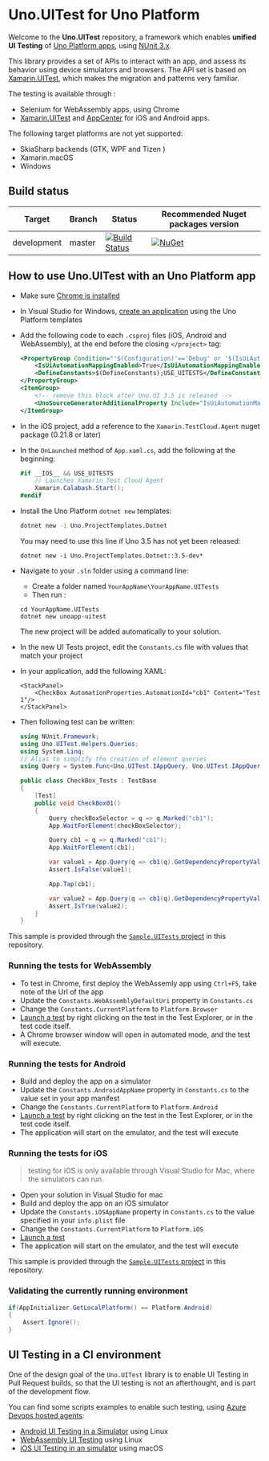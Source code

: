 # Uno.UITest for Uno Platform

Welcome to the **Uno.UITest** repository, a framework which enables **unified UI Testing** of [Uno Platform apps](https://github.com/unoplatform/uno), using [NUnit 3.x](https://github.com/nunit/nunit).

This library provides a set of APIs to interact with an app, and assess its behavior using device simulators and browsers. The API set is based on [Xamarin.UITest](https://docs.microsoft.com/en-us/appcenter/test-cloud/uitest/), which makes the migration and patterns very familiar.

The testing is available through :
- Selenium for WebAssembly apps, using Chrome
- [Xamarin.UITest](https://docs.microsoft.com/en-us/appcenter/test-cloud/uitest/) and [AppCenter](https://appcenter.ms/apps) for iOS and Android apps.

The following target platforms are not yet supported:
- SkiaSharp backends (GTK, WPF and Tizen )
- Xamarin.macOS
- Windows


## Build status

| Target | Branch | Status | Recommended Nuget packages version |
| ------ | ------ | ------ | ------ |
| development | master |[![Build Status](https://dev.azure.com/uno-platform/Uno%20Platform/_apis/build/status/Uno%20Platform/Uno.UITest?branchName=master)](https://dev.azure.com/uno-platform/Uno%20Platform/_build/latest?definitionId=58&branchName=master) | [![NuGet](https://img.shields.io/nuget/v/Uno.UITest.svg)](https://www.nuget.org/packages/Uno.UITest/) |

## How to use Uno.UITest with an Uno Platform app

- Make sure [Chrome is installed](https://www.google.com/chrome)
- In Visual Studio for Windows, [create an application](https://platform.uno/docs/articles/getting-started-tutorial-1.html) using the Uno Platform templates
- Add the following code to each `.csproj` files (iOS, Android and WebAssembly), at the end before the closing `</project>` tag:
	```xml
	<PropertyGroup Condition="'$(Configuration)'=='Debug' or '$(IsUiAutomationMappingEnabled)'=='True'">
		<IsUiAutomationMappingEnabled>True</IsUiAutomationMappingEnabled>
		<DefineConstants>$(DefineConstants);USE_UITESTS</DefineConstants>
	</PropertyGroup>
	<ItemGroup>
		<!-- remove this block after Uno.UI 3.5 is released -->
		<UnoSourceGeneratorAdditionalProperty Include="IsUiAutomationMappingEnabled" />
	</ItemGroup>
	```
- In the iOS project, add a reference to the `Xamarin.TestCloud.Agent` nuget package (0.21.8 or later)
- In the `OnLaunched` method of `App.xaml.cs`, add the following at the beginning:
	```csharp
	#if __IOS__ && USE_UITESTS
		// Launches Xamarin Test Cloud Agent
		Xamarin.Calabash.Start();
	#endif
	```
- Install the Uno Platform `dotnet new` templates:

	```sh
	dotnet new -i Uno.ProjectTemplates.Dotnet
	```

	You may need to use this line if Uno 3.5 has not yet been released:
	```
	dotnet new -i Uno.ProjectTemplates.Dotnet::3.5-dev*
	```
- Navigate to your `.sln` folder using a command line:
    - Create a folder named `YourAppName\YourAppName.UITests`
    - Then run :
	```
    cd YourAppName.UITests
	dotnet new unoapp-uitest
	```
    The new project will be added automatically to your solution.
- In the new UI Tests project, edit the `Constants.cs` file with values that match your project 
- In your application, add the following XAML:

	```XAML
	<StackPanel>
		<CheckBox AutomationProperties.AutomationId="cb1" Content="Test 1"/>
	</StackPanel>
	```

- Then following test can be written:

	```csharp
	using NUnit.Framework;
	using Uno.UITest.Helpers.Queries;
	using System.Linq;
	// Alias to simplify the creation of element queries
	using Query = System.Func<Uno.UITest.IAppQuery, Uno.UITest.IAppQuery>;

	public class CheckBox_Tests : TestBase
	{
		[Test]
		public void CheckBox01()
		{
			Query checkBoxSelector = q => q.Marked("cb1");
			App.WaitForElement(checkBoxSelector);

			Query cb1 = q => q.Marked("cb1");
			App.WaitForElement(cb1);

			var value1 = App.Query(q => cb1(q).GetDependencyPropertyValue("IsChecked").Value<bool>()).First();
			Assert.IsFalse(value1);

			App.Tap(cb1);

			var value2 = App.Query(q => cb1(q).GetDependencyPropertyValue("IsChecked").Value<bool>()).First();
			Assert.IsTrue(value2);
		}
	}
	```

This sample is provided through the [`Sample.UITests` project](https://github.com/unoplatform/Uno.UITest/tree/master/src/Sample/Sample.UITests) in this repository.

### Running the tests for WebAssembly
- To test in Chrome, first deploy the WebAssemly app using `Ctrl+F5`, take note of the Url of the app
- Update the `Constants.WebAssemblyDefaultUri` property in `Constants.cs`
- Change the `Constants.CurrentPlatform` to `Platform.Browser`
- [Launch a test](https://docs.microsoft.com/en-us/visualstudio/test/getting-started-with-unit-testing?view=vs-2019) by right clicking on the test in the Test Explorer, or in the test code itself.
- A Chrome browser window will open in automated mode, and the test will execute.


### Running the tests for Android
- Build and deploy the app on a simulator
- Update the `Constants.AndroidAppName` property in `Constants.cs` to the value set in your app manifest
- Change the `Constants.CurrentPlatform` to `Platform.Android`
- [Launch a test](https://docs.microsoft.com/en-us/visualstudio/test/getting-started-with-unit-testing?view=vs-2019) by right clicking on the test in the Test Explorer, or in the test code itself.
- The application will start on the emulator, and the test will execute

### Running the tests for iOS
> testing for iOS is only available through Visual Studio for Mac, where the simulators can run.

- Open your solution in Visual Studio for mac
- Build and deploy the app on an iOS simulator
- Update the `Constants.iOSAppName` property in `Constants.cs` to the value specified in your `info.plist` file
- Change the `Constants.CurrentPlatform` to `Platform.iOS`
- [Launch a test](https://docs.microsoft.com/en-us/visualstudio/mac/testing?view=vsmac-2019)
- The application will start on the emulator, and the test will execute

This sample is provided through the [`Sample.UITests` project](https://github.com/unoplatform/Uno.UITest/tree/master/src/Sample/Sample.UITests) in this repository.

### Validating the currently running environment

```csharp
if(AppInitializer.GetLocalPlatform() == Platform.Android)
{
    Assert.Ignore();
}
```

## UI Testing in a CI environment

One of the design goal of the `Uno.UITest` library is to enable UI Testing in Pull Request builds, so that the UI testing is not an afterthought, and is part of the development flow.

You can find some scripts examples to enable such testing, using [Azure Devops hosted agents](https://docs.microsoft.com/en-us/azure/devops/pipelines/agents/hosted?view=azure-devops):
- [Android UI Testing in a Simulator](https://github.com/unoplatform/Uno.UITest/blob/master/build/android-uitest-run.sh) using Linux
- [WebAssembly UI Testing](https://github.com/unoplatform/Uno.UITest/blob/master/build/wasm-uitest-run.sh) using Linux
- [iOS UI Testing in an simulator](https://github.com/unoplatform/Uno.UITest/blob/master/build/ios-uitest-run.sh) using macOS

